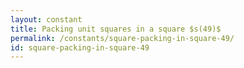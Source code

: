 ```yaml
---
layout: constant
title: Packing unit squares in a square $s(49)$
permalink: /constants/square-packing-in-square-49/
id: square-packing-in-square-49
---
```

